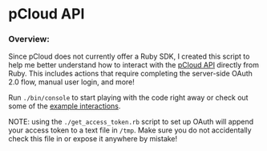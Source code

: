 # pCloud API

### Overview:
Since pCloud does not currently offer a Ruby SDK, I created this script to help me better understand how to interact with the [pCloud API](https://docs.pcloud.com/) directly from Ruby. This includes actions that require completing the server-side OAuth 2.0 flow, manual user login, and more!

Run `./bin/console` to start playing with the code right away or check out some of the [example interactions](example_api_interactions.md).

NOTE: using the `./get_access_token.rb` script to set up OAuth will append your access token to a text file in `/tmp`. Make sure you do not accidentally check this file in or expose it anywhere by mistake!

